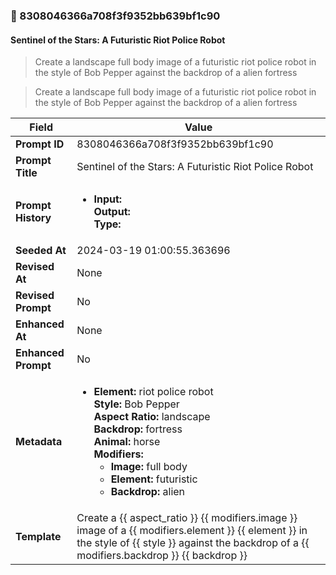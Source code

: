 

### 📜 8308046366a708f3f9352bb639bf1c90

#### Sentinel of the Stars: A Futuristic Riot Police Robot

> Create a landscape full body image of a futuristic riot police robot in the style of Bob Pepper against the backdrop of a alien fortress

> Create a landscape full body image of a futuristic riot police robot in the style of Bob Pepper against the backdrop of a alien fortress

| Field          | Value                                                                                                                                                                      |
|----------------|----------------------------------------------------------------------------------------------------------------------------------------------------------------------------|
| **Prompt ID**  | 8308046366a708f3f9352bb639bf1c90                                                                                                                                                            |
| **Prompt Title**  | Sentinel of the Stars: A Futuristic Riot Police Robot                                                                                                                                                            |
| **Prompt History** | <ul><li>**Input:**  <br> **Output:**  <br> **Type:** </li></ul> |
| **Seeded At** | 2024-03-19 01:00:55.363696                                                                                                                                                   |
| **Revised At** | None                                                                                                                                                   |
| **Revised Prompt** | No                                                                                                                                                                      |
| **Enhanced At** | None                                                                                                                                                  |
| **Enhanced Prompt** | No                                                                                                                                                                    |
| **Metadata**   | <ul><li>**Element:** riot police robot <br> **Style:** Bob Pepper <br> **Aspect Ratio:** landscape <br> **Backdrop:** fortress <br> **Animal:** horse <br> **Modifiers:**<ul><li>**Image:** full body</li><li>**Element:** futuristic</li><li>**Backdrop:** alien</li></ul></li></ul> |
| **Template**   | Create a {{ aspect_ratio }} {{ modifiers.image }} image of a {{ modifiers.element }} {{ element }} in the style of {{ style }} against the backdrop of a {{ modifiers.backdrop }} {{ backdrop }}                                                                                                                                           |


